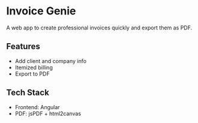 # Invoice Genie

A web app to create professional invoices quickly and export them as PDF.

## Features
- Add client and company info
- Itemized billing
- Export to PDF

## Tech Stack
- Frontend: Angular
- PDF: jsPDF + html2canvas
